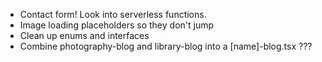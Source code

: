 -   Contact form! Look into serverless functions.
-   Image loading placeholders so they don't jump
-   Clean up enums and interfaces
-   Combine photography-blog and library-blog into a [name]-blog.tsx ???
